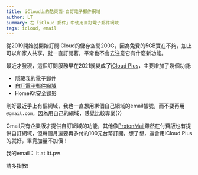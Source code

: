 ```yaml
---
title: iCloud上的酷東西-自訂電子郵件網域
author: LT
summary: 在「iCloud 郵件」中使用自訂電子郵件網域
tags: icloud, email
---
```


從2019開始就開始訂閱iCloud的儲存空間200G，因為免費的5GB實在不夠，加上可以和家人共享，就一直訂閱著，平常也不會去注意它有什麼新功能。

最近才發現，這個訂閱服務早在2021就變成了[iCloud Plus](https://support.apple.com/zh-tw/HT201238)，主要增加了幾個功能:

  - 隱藏我的電子郵件
  - [自訂電子郵件網域](https://support.apple.com/en-us/HT212514)
  - HomeKit安全錄影

剛好最近手上有個網域，我也一直想用綁個自己網域的email帳號，而不要再用`@gmail.com`，因為用自己的網域，感覺比較專業(?)

Gmail只有企業版才提供自訂網域的功能，其他像[ProtonMail](https://protonmail.com/support/knowledge-base/paid-plans/)雖然在付費版也有提供自訂網域，但每個月還要再多付約100元台幣訂閱，想了想，還會用iCloud Plus的就好，畢竟加量不加價！

我的email： lt at ltt.pw

請多指教!
